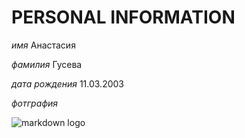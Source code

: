 # PERSONAL INFORMATION

*имя* Анастасия

*фамилия* Гусева

*дата рождения* 11.03.2003

*фотграфия* 

![markdown logo](https://sun7-14.userapi.com/impg/UILH4eZmUgbrs_XHZe5DX8dddFRtIilFfTxd5g/SdbSWScj--k.jpg?size=864x1080&quality=95&sign=b875332696df8b5e82c20aff9f0dcd20&type=album)

